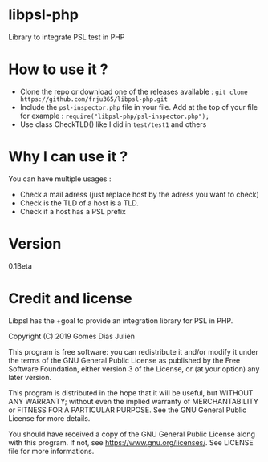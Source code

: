 # libpsl-php
Library to integrate PSL test in PHP

# How to use it ?

- Clone the repo or download one of the releases available : `git clone https://github.com/frju365/libpsl-php.git`
- Include the `psl-inspector.php` file in your file. Add at the top of your file for example : `require("libpsl-php/psl-inspector.php");`
- Use class CheckTLD() like I did in `test/test1` and others

# Why I can use it ?

You can have multiple usages : 
- Check a mail adress (just replace host by the adress you want to check)
- Check is the TLD of a host is a TLD.
- Check if a host has a PSL prefix

# Version

0.1Beta

# Credit and license

Libpsl has the +goal to provide an integration library for PSL in
PHP.

Copyright (C) 2019  Gomes Dias Julien

This program is free software: you can redistribute it and/or modify
it under the terms of the GNU General Public License as published by
the Free Software Foundation, either version 3 of the License, or
(at your option) any later version.

This program is distributed in the hope that it will be useful,
but WITHOUT ANY WARRANTY; without even the implied warranty of
MERCHANTABILITY or FITNESS FOR A PARTICULAR PURPOSE.  See the
GNU General Public License for more details.

You should have received a copy of the GNU General Public License
along with this program.  If not, see <https://www.gnu.org/licenses/>.
See LICENSE file for more informations.
